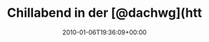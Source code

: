 ---
retweeted: false
source: <a href="http://twitter.com" rel="nofollow">Twitter Web Client</a>
entities:
  hashtags: []
  symbols: []
  user_mentions:
  - name: Die Z99
    screen_name: dachwg
    indices:
    - '18'
    - '25'
    id_str: '91882733'
    id: '91882733'
  urls: []
display_text_range:
- '0'
- '25'
favorite_count: '0'
id_str: '7451115625'
truncated: false
retweet_count: '0'
id: '7451115625'
created_at: Wed Jan 06 19:36:09 +0000 2010
favorited: false
full_text: Chillabend in der [@dachwg](https://twitter.com/dachwg)
lang: en
tags:
- pesos:twitter
date: '2010-01-06T19:36:09+00:00'
src: https://twitter.com/bascht/status/7451115625
original_url: https://twitter.com/bascht/status/7451115625
type: twitter_tweet
text: Chillabend in der [@dachwg](https://twitter.com/dachwg)
title: Chillabend in der [@dachwg](htt

---